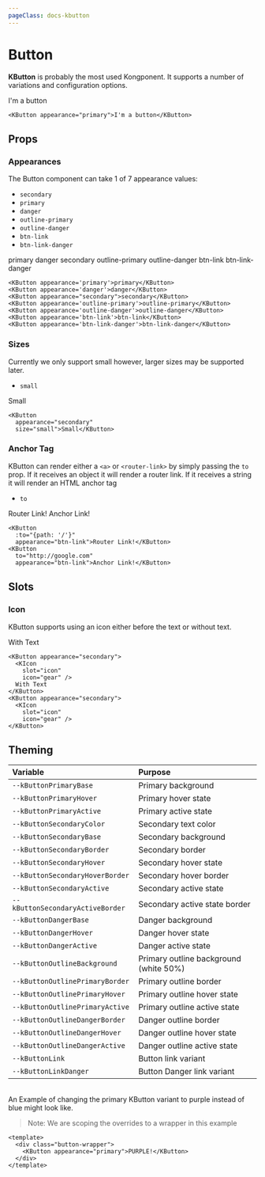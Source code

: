 ```yaml
---
pageClass: docs-kbutton
---
```

# Button

**KButton** is probably the most used Kongponent. It supports a number of variations
and configuration options.

<KButton appearance="primary">I'm a button</KButton> 
```vue
<KButton appearance="primary">I'm a button</KButton> 
```  

## Props
### Appearances
The Button component can take 1 of 7 appearance values:

- `secondary`  
- `primary`  
- `danger`
- `outline-primary`  
- `outline-danger`  
- `btn-link`  
- `btn-link-danger`

<KButton appearance='primary'>primary</KButton>
<KButton appearance='danger'>danger</KButton>
<KButton appearance="secondary">secondary</KButton>
<KButton appearance='outline-primary'>outline-primary</KButton>
<KButton appearance='outline-danger'>outline-danger</KButton>
<KButton appearance='btn-link'>btn-link</KButton>
<KButton appearance='btn-link-danger'>btn-link-danger</KButton>

```vue
<KButton appearance='primary'>primary</KButton>
<KButton appearance='danger'>danger</KButton>
<KButton appearance="secondary">secondary</KButton>
<KButton appearance='outline-primary'>outline-primary</KButton>
<KButton appearance='outline-danger'>outline-danger</KButton>
<KButton appearance='btn-link'>btn-link</KButton>
<KButton appearance='btn-link-danger'>btn-link-danger</KButton>
```

### Sizes
Currently we only support small however, larger sizes may be supported later.

- `small`  

<KButton
  appearance="secondary"
  size="small">Small</KButton>

```vue
<KButton
  appearance="secondary"
  size="small">Small</KButton>
```

### Anchor Tag
KButton can render either a `<a>` or `<router-link>` by simply passing the `to` prop. If it receives an object it will render a router link. If it receives a string it will render an HTML anchor tag

- `to`  

<KButton
  :to="{path: '/'}"
  appearance="btn-link">Router Link!</KButton>
<KButton
  to="http://google.com"
  appearance="btn-link">Anchor Link!</KButton>

```vue
<KButton
  :to="{path: '/'}"
  appearance="btn-link">Router Link!</KButton>
<KButton
  to="http://google.com"
  appearance="btn-link">Anchor Link!</KButton>
```

## Slots
### Icon
KButton supports using an icon either before the text or without text.  

<KButton appearance="secondary">
  <KIcon
    slot="icon"
    icon="gear" />With Text</KButton>
<KButton appearance="secondary">
  <KIcon
    slot="icon"
    icon="gear" />
</KButton>

```vue
<KButton appearance="secondary">
  <KIcon
    slot="icon"
    icon="gear" />
  With Text
</KButton>
<KButton appearance="secondary">
  <KIcon
    slot="icon"
    icon="gear" />
</KButton>
```

## Theming
| Variable | Purpose
|:-------- |:-------
| `--kButtonPrimaryBase `| Primary background
| `--kButtonPrimaryHover`| Primary hover state
| `--kButtonPrimaryActive`| Primary active state
| `--kButtonSecondaryColor`| Secondary text color
| `--kButtonSecondaryBase`| Secondary background
| `--kButtonSecondaryBorder`| Secondary border
| `--kButtonSecondaryHover`| Secondary hover state
| `--kButtonSecondaryHoverBorder`| Secondary hover border
| `--kButtonSecondaryActive`| Secondary active state 
| `--kButtonSecondaryActiveBorder`| Secondary active state border
| `--kButtonDangerBase`| Danger background
| `--kButtonDangerHover`| Danger hover state
| `--kButtonDangerActive`| Danger active state
| `--kButtonOutlineBackground`| Primary outline background (white 50%)
| `--kButtonOutlinePrimaryBorder`| Primary outline border
| `--kButtonOutlinePrimaryHover`| Primary outline hover state
| `--kButtonOutlinePrimaryActive`| Primary outline active state
| `--kButtonOutlineDangerBorder`| Danger outline border
| `--kButtonOutlineDangerHover`| Danger outline hover state
| `--kButtonOutlineDangerActive`| Danger outline active state
| `--kButtonLink`| Button link variant
| `--kButtonLinkDanger`| Button Danger link variant

\
An Example of changing the primary KButton variant to purple instead of blue might
look like.  
> Note: We are scoping the overrides to a wrapper in this example

<template>
  <div class="button-wrapper">
    <KButton appearance="primary">PURPLE!</KButton>
  </div>
</template>

```vue
<template>
  <div class="button-wrapper">
    <KButton appearance="primary">PURPLE!</KButton>
  </div>
</template>
```

<style scoped lang="scss">
.preview-code .preview div {
  display: flex;
  flex-wrap: wrap;
  .button {
    margin-right: .5rem;
    margin-bottom: .5rem;
  }
}
.button-wrapper {
  --KButtonPrimaryBase: #494ca2;
  --KButtonPrimaryHover: #6c6ebd;
  --KButtonPrimaryActive: #3c3f86;
}
</style>
